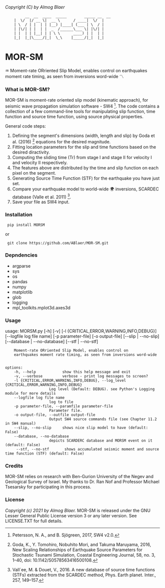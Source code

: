 
*Copyright (C) by Almog Blaer*
```
         __  __  ____  _____        _____ __  __ 
	|  \/  |/ __ \|  __ \      / ____|  \/  |
	| \  / | |  | | |__) |____| (___ | \  / |
	| |\/| | |  | |  _  /______\___ \| |\/| |
	| |  | | |__| | | \ \      ____) | |  | |
	|_|  |_|\____/|_|  \_\    |_____/|_|  |_|

``` 
# MOR-SM
:aquarius: Moment-rate ORriented Slip Model, enables control on earthquakes moment rate timing, as seen from inversions word-wide :part_alternation_mark: 

### What is MOR-SM?

MOR-SM is moment-rate oriented slip model (kinematic approach), for seismic wave propagation simulation software - SW4 [^1].
The code contains a collection of a few command-line tools for manipulating slip function, time function and 
source time function, using source physical properties.

General code steps:

 1. Defining the segment's dimensions (width, length and slip) by Goda et al. (2016) [^2] equations for the desired magnitude.
 2. Fitting location parameters for the slip and time functions based on the desired diractivity.
 3. Computing the sliding time (Tr) from stage I and stage II for velocity I and velocity II respectively. 
 4. The features above are distributed by the time and slip function on each pixel on the segment.
 5. Generating Source Time Function (STF) for the earthquake you have just set.
 6. Compare your earthquake model to world-wide :earth_africa: inversions, SCARDEC database (Valle et al. 2011) [^3].
 7. Save your file as SW4 input.


[^1]:
    Petersson, N. A., and B. Sjögreen, 2017, SW4 v2.0.

[^2]:
    Goda, K., Y. Tomohiro, Nobuhito Mori, and Takuma Maruyama, 2016, 
    New Scaling Relationships of Earthquake Source Parameters for Stochastic Tsunami Simulation, 
    Coastal Engineering Journal, 58, no. 3, 1–40, doi: 10.1142/S0578563416500108.
[^3]:
    Vall´ee, M. & Douet, V., 2016. A new database of source time functions
    (STFs) extracted from the SCARDEC method, Phys. Earth planet. Inter.,
    257, 149–157.

### Installation

     pip install MORSM

or 

     git clone https://github.com/ABlaer/MOR-SM.git

### Depndencies

- argparse
- sys
- os
- pandas
- numpy
- matplotlib
- glob
- logging
- mpl_toolkits.mplot3d.axes3d

### Usage

usage: MORSM.py [-h] [-v] [-l {CRITICAL,ERROR,WARNING,INFO,DEBUG}] [--logfile log file name] [-p parameter-file] [-o output-file] 
                [--slip | --no-slip] [--database | --no-database] [--stf | --no-stf]

        Moment-rate ORriented Slip Model, enables control on 
        earthquakes moment rate timing, as seen from inversions word-wide
        

    options:
        -h, --help            show this help message and exit
        -v, --verbose         verbose - print log messages to screen?
        -l {CRITICAL,ERROR,WARNING,INFO,DEBUG}, --log_level {CRITICAL,ERROR,WARNING,INFO,DEBUG}
                        Log level (Default: DEBUG). see Python's Logging module for more details
        --logfile log file name
                        log to file
        -p parameter-file, --paramfile parameter-file
                        Parameter file.
        -o output-file, --outfile output-file
                        Output SW4 source commands file (see Chapter 11.2 in SW4 manual)
        --slip, --no-slip     shows nice slip model to have (default: False)
        --database, --no-database
                        depicts SCARDERC database and MORSM event on it (default: False)
         --stf, --no-stf       shows accumulated seismic moment and source time function (STF) (default: False)

### Credits

MOR-SM relies on research with Ben-Gurion University of the Negev and Geological Survey of Israel. My thanks to Dr. Ran Nof and Professor Michael Tsesarsky for participating in this process.

### License

*Copyright (c) 2021 by Almog Blaer.*
MOR-SM is released under the GNU Lesser General Public License version 3 or any later version. See LICENSE.TXT for full details.

